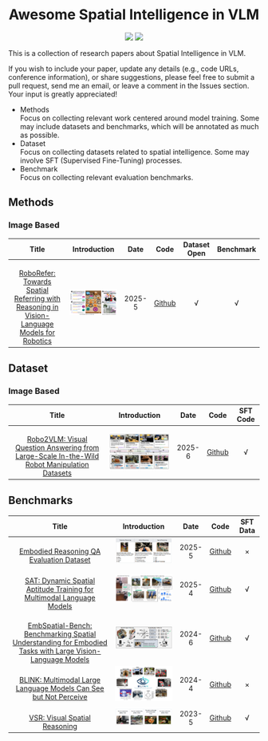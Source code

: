 <div align="center">
    <h1>Awesome Spatial Intelligence in VLM</h1>
    <img src=https://img.shields.io/github/stars/ZYCheng1002/Awesome-Spatial-Intelligence-VLM.svg?style=social >
    <a href="https://awesome.re"><img src="https://awesome.re/badge.svg"/></a>
</div>

This is a collection of research papers about Spatial Intelligence in VLM. 

If you wish to include your paper, update any details (e.g., code URLs, conference information), or share suggestions, please feel free to submit a pull request, send me an email, or leave a comment in the Issues section. Your input is greatly appreciated!


* Methods  
Focus on collecting relevant work centered around model training. Some may include datasets and benchmarks, which will be annotated as much as possible.
* Dataset  
Focus on collecting datasets related to spatial intelligence. Some may involve SFT (Supervised Fine-Tuning) processes.
* Benchmark  
Focus on collecting relevant evaluation benchmarks.


## Methods
### Image Based
|              Title              |                    Introduction                    |     Date     |      Code      |    Dataset Open    |  Benchmark  |
| :-----------------------------: | :------------------------------------------------: | :----------: | :------------: | :----------------: | :---------: |
| <br/>[RoboRefer: Towards Spatial Referring with Reasoning in Vision-Language Models for Robotics](https://arxiv.org/pdf/2506.04308) | <img width="300" alt="image" src="images/RoboRefer.png"> | 2025-5 | [Github](https://zhoues.github.io/RoboRefer/) | √ | √ |


## Dataset
### Image Based
|              Title              |                    Introduction                    |     Date     |      Code      |    SFT Code    |
| :-----------------------------: | :------------------------------------------------: | :----------: | :------------: | :------------: |
| <br/>[Robo2VLM: Visual Question Answering from Large-Scale In-the-Wild Robot Manipulation Datasets](https://arxiv.org/abs/2505.15517) | <img width="300" alt="image" src="images/Robo2VLM.png"> | 2025-6 | [Github](https://berkeleyautomation.github.io/robo2vlm/) | √ |



## Benchmarks
|              Title              |                    Introduction                    |     Date     |      Code      |    SFT Data    |
| :-----------------------------: | :------------------------------------------------: | :----------: | :------------: | :------------: |
| <br/>[Embodied Reasoning QA Evaluation Dataset](https://storage.googleapis.com/deepmind-media/gemini-robotics/gemini_robotics_report.pdf) | <img width="300" alt="image" src="images/ERQA.png"> | 2025-5 | [Github](https://github.com/embodiedreasoning/ERQA) | × |
| <br/>[SAT: Dynamic Spatial Aptitude Training for Multimodal Language Models](https://arxiv.org/abs/2412.07755) | <img width="300" alt="image" src="images/SAT.png"> | 2025-4 | [Github](https://github.com/arijitray1993/SAT) | √ |
| <br/>[EmbSpatial-Bench: Benchmarking Spatial Understanding for Embodied Tasks with Large Vision-Language Models](https://arxiv.org/abs/2406.05756) | <img width="300" alt="image" src="images/EmbSpatial.png"> | 2024-6 | [Github](https://github.com/mengfeidu/EmbSpatial-Bench) | √ |
| <br/>[BLINK: Multimodal Large Language Models Can See but Not Perceive](https://arxiv.org/abs/2404.12390) | <img width="300" alt="image" src="images/BLINK.png"> | 2024-4 | [Github](https://github.com/zeyofu/BLINK_Benchmark) | × |
| <br/>[VSR: Visual Spatial Reasoning](https://arxiv.org/abs/2205.00363) | <img width="300" alt="image" src="images/VSR.png"> | 2023-5 | [Github](https://github.com/cambridgeltl/visual-spatial-reasoning) | √ |

